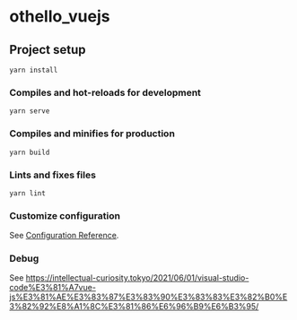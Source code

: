 # othello_vuejs

## Project setup
```
yarn install
```

### Compiles and hot-reloads for development
```
yarn serve
```

### Compiles and minifies for production
```
yarn build
```

### Lints and fixes files
```
yarn lint
```

### Customize configuration
See [Configuration Reference](https://cli.vuejs.org/config/).


### Debug
See https://intellectual-curiosity.tokyo/2021/06/01/visual-studio-code%E3%81%A7vue-js%E3%81%AE%E3%83%87%E3%83%90%E3%83%83%E3%82%B0%E3%82%92%E8%A1%8C%E3%81%86%E6%96%B9%E6%B3%95/